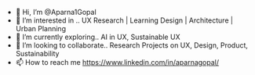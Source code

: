 - 👋 Hi, I’m @Aparna1Gopal
- 👀 I’m interested in .. UX Research | Learning Design | Architecture | Urban Planning
- 🌱 I’m currently exploring.. AI in UX, Sustainable UX
- 💞️ I’m looking to collaborate.. Research Projects on UX, Design, Product, Sustainability
- 📫 How to reach me https://www.linkedin.com/in/aparnagopal/

<!---
Aparna1Gopal/Aparna1Gopal is a ✨ special ✨ repository because its `README.md` (this file) appears on your GitHub profile.
You can click the Preview link to take a look at your changes.
--->
